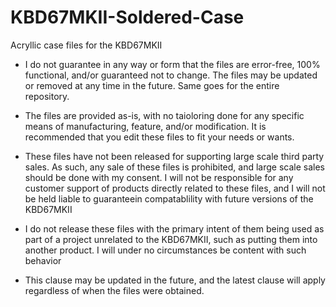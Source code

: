 # KBD67MKII-Soldered-Case
Acryllic case files for the KBD67MKII

- I do not guarantee in any way or form that the files are error-free, 100% functional, and/or guaranteed
  not to change. The files may be updated or removed at any time in the future. Same goes for the entire
  repository.

- The files are provided as-is, with no taioloring done for any specific means of manufacturing, feature, 
  and/or modification. It is recommended that you edit these files to fit your needs or wants.

- These files have not been released for supporting large scale third party sales. As such, any sale of
  these files is prohibited, and large scale sales should be done with my consent. I will not be
  responsible for any customer support of products directly related to these files, and I will not be held
  liable to guaranteein compatablility with future versions of the KBD67MKII

- I do not release these files with the primary intent of them being used as part of a project unrelated to
  the KBD67MKII, such as putting them into another product. I will under no circumstances be content with
  such behavior

- This clause may be updated in the future, and the latest clause will apply regardless of when the files
  were obtained.